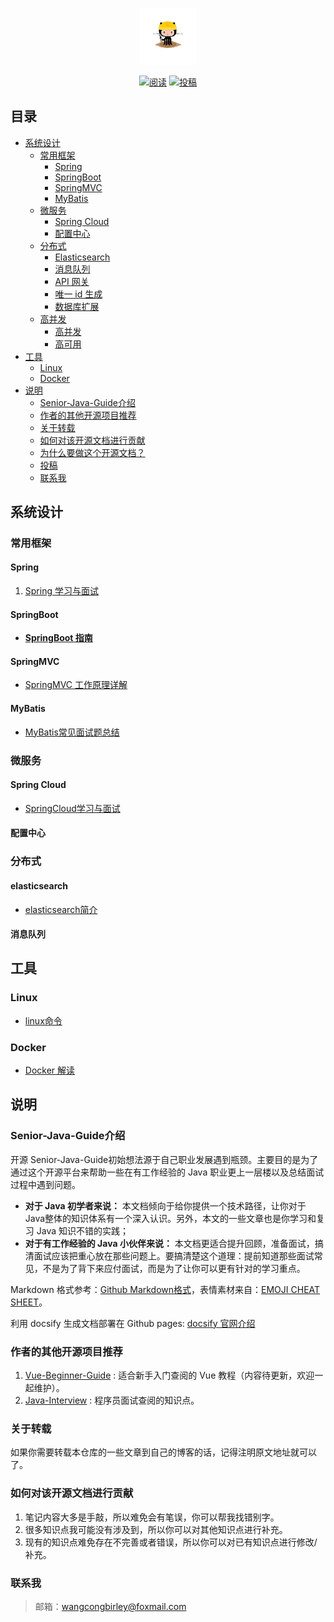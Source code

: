 
<p align="center">
<a href="https://github.com/wangcongbirley/Senior-Java-Guide" target="_blank">
	<img src="./images/github-doocs.png" width="18%" />
</a>
</p>

<p align="center">
  <a href=""><img src="https://img.shields.io/badge/阅读-read-brightgreen.svg" alt="阅读"></a>
  <a href="#投稿"><img src="https://img.shields.io/badge/support-投稿-critical.svg" alt="投稿"></a>
</p>


## 目录
- [系统设计](#系统设计)
    - [常用框架](#常用框架)
        - [Spring](#spring)
        - [SpringBoot](#springboot)
        - [SpringMVC](#springmvc)
        - [MyBatis](#mybatis)
    - [微服务](#微服务)
        - [Spring Cloud](#spring-cloud)
        - [配置中心](#配置中心)
    - [分布式](#分布式)
        - [Elasticsearch](#elasticsearch)
        - [消息队列](#消息队列)
        - [API 网关](#api-网关)
        - [唯一 id 生成](#唯一-id-生成)
        - [数据库扩展](#数据库扩展)
    - [高并发](#大型网站架构)
        - [高并发](#高并发)
        - [高可用](#高可用)
- [工具](#工具)
    - [Linux](#linux)
    - [Docker](#docker)
- [说明](#说明)
    - [Senior-Java-Guide介绍](#seniorjavaguide介绍)
    - [作者的其他开源项目推荐](#作者的其他开源项目推荐)
    - [关于转载](#关于转载)
    - [如何对该开源文档进行贡献](#如何对该开源文档进行贡献)
    - [为什么要做这个开源文档？](#为什么要做这个开源文档)
    - [投稿](#投稿)
    - [联系我](#联系我)

## 系统设计

### 常用框架

#### Spring

1. [Spring 学习与面试](docs/spring.md)

#### SpringBoot

- **[SpringBoot 指南](docs/springboot.md)**

#### SpringMVC
- [SpringMVC 工作原理详解](docs/springmvc.md)

#### MyBatis

- [MyBatis常见面试题总结](docs/mybatis.md)

### 微服务

#### Spring Cloud

- [SpringCloud学习与面试](docs/springcloud.md)

#### 配置中心

### 分布式

#### elasticsearch

- [elasticsearch简介](docs/elasticsearch.md)

#### 消息队列


## 工具
### Linux
- [linux命令](docs/linux.md)

### Docker

- [Docker 解读](docs/Docker.md)

## 说明

### Senior-Java-Guide介绍
开源 Senior-Java-Guide初始想法源于自己职业发展遇到瓶颈。主要目的是为了通过这个开源平台来帮助一些在有工作经验的 Java 职业更上一层楼以及总结面试过程中遇到问题。

*  **对于 Java 初学者来说：** 本文档倾向于给你提供一个技术路径，让你对于Java整体的知识体系有一个深入认识。另外，本文的一些文章也是你学习和复习 Java 知识不错的实践；
*  **对于有工作经验的 Java 小伙伴来说：** 本文档更适合提升回顾，准备面试，搞清面试应该把重心放在那些问题上。要搞清楚这个道理：提前知道那些面试常见，不是为了背下来应付面试，而是为了让你可以更有针对的学习重点。

Markdown 格式参考：[Github Markdown格式](https://guides.github.com/features/mastering-markdown/)，表情素材来自：[EMOJI CHEAT SHEET](https://www.webpagefx.com/tools/emoji-cheat-sheet/)。

利用 docsify 生成文档部署在 Github pages: [docsify 官网介绍](https://docsify.js.org/#/)
### 作者的其他开源项目推荐
1. [Vue-Beginner-Guide](https://github.com/wangcongbirley/Vue-Beginner-Guide) : 适合新手入门查阅的 Vue 教程（内容待更新，欢迎一起维护）。
2. [Java-Interview](https://github.com/wangcongbirley/Java-Interview) : 程序员面试查阅的知识点。

### 关于转载

如果你需要转载本仓库的一些文章到自己的博客的话，记得注明原文地址就可以了。

### 如何对该开源文档进行贡献

1. 笔记内容大多是手敲，所以难免会有笔误，你可以帮我找错别字。
2. 很多知识点我可能没有涉及到，所以你可以对其他知识点进行补充。
3. 现有的知识点难免存在不完善或者错误，所以你可以对已有知识点进行修改/补充。

### 联系我
>邮箱：wangcongbirley@foxmail.com
